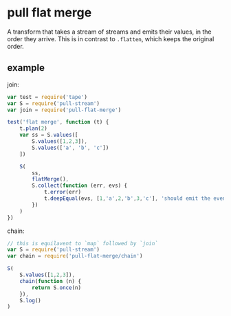 # pull flat merge

A transform that takes a stream of streams and emits their values, in the order they arrive. This is in contrast to `.flatten`, which keeps the original order.

## example

join:

```js
var test = require('tape')
var S = require('pull-stream')
var join = require('pull-flat-merge')

test('flat merge', function (t) {
    t.plan(2)
    var ss = S.values([
        S.values([1,2,3]),
        S.values(['a', 'b', 'c'])
    ])

    S(
        ss,
        flatMerge(),
        S.collect(function (err, evs) {
            t.error(err)
            t.deepEqual(evs, [1,'a',2,'b',3,'c'], 'should emit the events')
        })
    )
})
```

chain:

```js
// this is equilavent to `map` followed by `join` 
var S = require('pull-stream')
var chain = require('pull-flat-merge/chain')

S(
    S.values([1,2,3]),
    chain(function (n) {
        return S.once(n)
    }),
    S.log()
)
```

